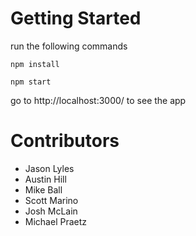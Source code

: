 # Getting Started 

run the following commands

`npm install`

`npm start`

go to http://localhost:3000/ to see the app

# Contributors
- Jason Lyles
- Austin Hill
- Mike Ball
- Scott Marino
- Josh McLain
- Michael Praetz

